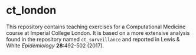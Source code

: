 # ct_london

This repository contains teaching exercises for a Computational Medicine course at Imperial College London. It is based on a more extensive analysis found in the repository named `ct_surveillance` and reported in Lewis & White _Epidemiology_ **28**:492-502 (2017).
  
